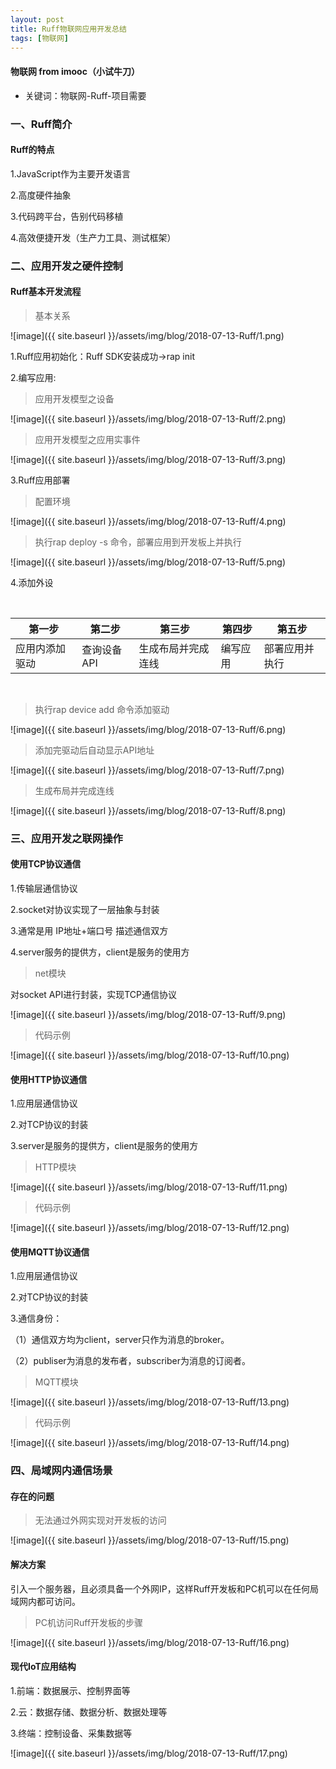 ```yaml
---
layout: post
title: Ruff物联网应用开发总结
tags: [物联网]
---
```

#### 物联网 from imooc（小试牛刀）

* 关键词：物联网-Ruff-项目需要

### 一、Ruff简介

#### Ruff的特点

1.JavaScript作为主要开发语言

2.高度硬件抽象

3.代码跨平台，告别代码移植

4.高效便捷开发（生产力工具、测试框架）

### 二、应用开发之硬件控制

#### Ruff基本开发流程

> 基本关系

![image]({{ site.baseurl }}/assets/img/blog/2018-07-13-Ruff/1.png)

1.Ruff应用初始化：Ruff SDK安装成功->rap init

2.编写应用:

> 应用开发模型之设备

![image]({{ site.baseurl }}/assets/img/blog/2018-07-13-Ruff/2.png)

> 应用开发模型之应用实事件

![image]({{ site.baseurl }}/assets/img/blog/2018-07-13-Ruff/3.png)

3.Ruff应用部署

> 配置环境

![image]({{ site.baseurl }}/assets/img/blog/2018-07-13-Ruff/4.png)

> 执行rap deploy -s 命令，部署应用到开发板上并执行

![image]({{ site.baseurl }}/assets/img/blog/2018-07-13-Ruff/5.png)

4.添加外设

<br>

第一步  | 第二步  | 第三步  | 第四步  | 第五步
--------- | --------- | --------- | --------- | ---------
应用内添加驱动  | 查询设备API  | 生成布局并完成连线  | 编写应用  | 部署应用并执行

<br>

> 执行rap device add 命令添加驱动

![image]({{ site.baseurl }}/assets/img/blog/2018-07-13-Ruff/6.png)

> 添加完驱动后自动显示API地址

![image]({{ site.baseurl }}/assets/img/blog/2018-07-13-Ruff/7.png)

> 生成布局并完成连线

![image]({{ site.baseurl }}/assets/img/blog/2018-07-13-Ruff/8.png)

### 三、应用开发之联网操作

#### 使用TCP协议通信

1.传输层通信协议

2.socket对协议实现了一层抽象与封装

3.通常是用 IP地址+端口号 描述通信双方

4.server服务的提供方，client是服务的使用方

> net模块

对socket API进行封装，实现TCP通信协议

![image]({{ site.baseurl }}/assets/img/blog/2018-07-13-Ruff/9.png)

> 代码示例

![image]({{ site.baseurl }}/assets/img/blog/2018-07-13-Ruff/10.png)

#### 使用HTTP协议通信

1.应用层通信协议

2.对TCP协议的封装

3.server是服务的提供方，client是服务的使用方

> HTTP模块

![image]({{ site.baseurl }}/assets/img/blog/2018-07-13-Ruff/11.png)

> 代码示例

![image]({{ site.baseurl }}/assets/img/blog/2018-07-13-Ruff/12.png)

#### 使用MQTT协议通信

1.应用层通信协议

2.对TCP协议的封装

3.通信身份：

（1）通信双方均为client，server只作为消息的broker。

（2）publiser为消息的发布者，subscriber为消息的订阅者。

> MQTT模块

![image]({{ site.baseurl }}/assets/img/blog/2018-07-13-Ruff/13.png)

> 代码示例

![image]({{ site.baseurl }}/assets/img/blog/2018-07-13-Ruff/14.png)

### 四、局域网内通信场景

#### 存在的问题

> 无法通过外网实现对开发板的访问

![image]({{ site.baseurl }}/assets/img/blog/2018-07-13-Ruff/15.png)

#### 解决方案

引入一个服务器，且必须具备一个外网IP，这样Ruff开发板和PC机可以在任何局域网内都可访问。

> PC机访问Ruff开发板的步骤

![image]({{ site.baseurl }}/assets/img/blog/2018-07-13-Ruff/16.png)

#### 现代IoT应用结构

1.前端：数据展示、控制界面等

2.云：数据存储、数据分析、数据处理等

3.终端：控制设备、采集数据等

![image]({{ site.baseurl }}/assets/img/blog/2018-07-13-Ruff/17.png)



